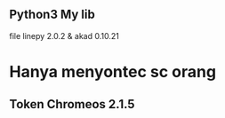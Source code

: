 ## Python3 My lib
file linepy 2.0.2 &amp; akad 0.10.21
# Hanya menyontec sc orang
## Token Chromeos 2.1.5
